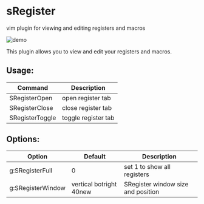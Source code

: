 # sRegister
vim plugin for viewing and editing registers and macros

![demo](https://user-images.githubusercontent.com/11675343/77140812-5d92a700-6aad-11ea-91dd-daec66acc1ae.gif)

This plugin allows you to view and edit your registers and macros.

## Usage:
| Command         | Description         |
| --------------- | ------------------- |
| SRegisterOpen   | open register tab   |
| SRegisterClose  | close register tab  |
| SRegisterToggle | toggle register tab |

## Options:
| Option            | Default                 | Description                        |
| ----------------- | ----------------------- | ---------------------------------- |
| g:SRegisterFull   | 0                       | set 1 to show all registers        |
| g:SRegisterWindow | vertical botright 40new | SRegister window size and position |
